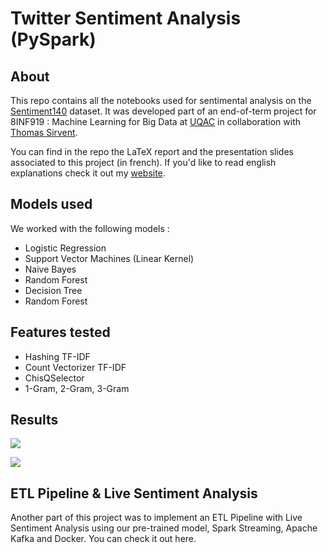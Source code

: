 # Twitter Sentiment Analysis (PySpark)
## About
This repo contains all the notebooks used for sentimental analysis on the [Sentiment140](http://help.sentiment140.com/for-students) dataset.
It was developed part of an end-of-term project for 8INF919 : Machine Learning for Big Data at [UQAC](https://www.uqac.ca/) in collaboration with [Thomas Sirvent](https://github.com/LargeWaffle).

You can find in the repo the LaTeX report and the presentation slides associated to this project (in french). If you'd like to read english explanations check it out my [website](https://clementdelteil.com/projects/1-twitter-sentiment). 

## Models used
We worked with the following models :
- Logistic Regression
- Support Vector Machines (Linear Kernel)
- Naive Bayes
- Random Forest
- Decision Tree
- Random Forest
 
## Features tested
- Hashing TF-IDF
- Count Vectorizer TF-IDF
- ChisQSelector
- 1-Gram, 2-Gram, 3-Gram

## Results

<img
     src="https://github.com/Wazzabeee/twitter-sentiment-analysis/blob/main/images/features.png"
     />

<img
     src="https://github.com/Wazzabeee/twitter-sentiment-analysis/blob/main/images/summary.png"
     />
     
## ETL Pipeline & Live Sentiment Analysis
Another part of this project was to implement an ETL Pipeline with Live Sentiment Analysis using our pre-trained model, Spark Streaming, Apache Kafka and Docker. You can check it out here.

